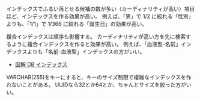 インデックスでふるい落とせる候補の数が多い（カーディナリティが高い）項目ほど、インデックスを作る効果が高い。
例えば、「男」で 1/2 に絞れる「性別」よりも、「1/1」で 1/366 に絞れる「誕生日」の効果が高い。

複合インデックスは順序も影響する。
カーディナリティが高い方を先に検索するように複合インデックスを作ると効果が高い。
例えば、「血液型-名前」インデックスよりも「名前-血液型」インデックスの方がいい。

- [図解 DB インデックス](https://zenn.dev/suzuki_hoge/books/2022-12-database-index-9520da88d02c4f)

VARCHAR(255)をキーにすると、キーのサイズ制限で複雑なインデックスを作れないことがある。
UUIDなら32とか64とか、ちゃんとサイズを絞った方がいい。
